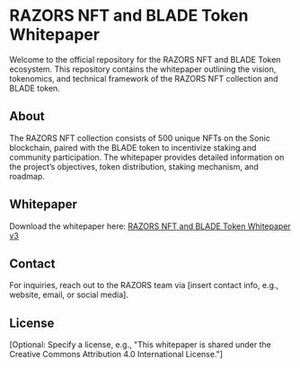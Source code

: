 # RAZORS NFT and BLADE Token Whitepaper

Welcome to the official repository for the RAZORS NFT and BLADE Token ecosystem. This repository contains the whitepaper outlining the vision, tokenomics, and technical framework of the RAZORS NFT collection and BLADE token.

## About
The RAZORS NFT collection consists of 500 unique NFTs on the Sonic blockchain, paired with the BLADE token to incentivize staking and community participation. The whitepaper provides detailed information on the project’s objectives, token distribution, staking mechanism, and roadmap.

## Whitepaper
Download the whitepaper here: [RAZORS NFT and BLADE Token Whitepaper v3](docs/RAZORS%20NFT%20and%20BLADE%20Token%20Whitepaper%203.pdf)

## Contact
For inquiries, reach out to the RAZORS team via [insert contact info, e.g., website, email, or social media].

## License
[Optional: Specify a license, e.g., "This whitepaper is shared under the Creative Commons Attribution 4.0 International License."]
